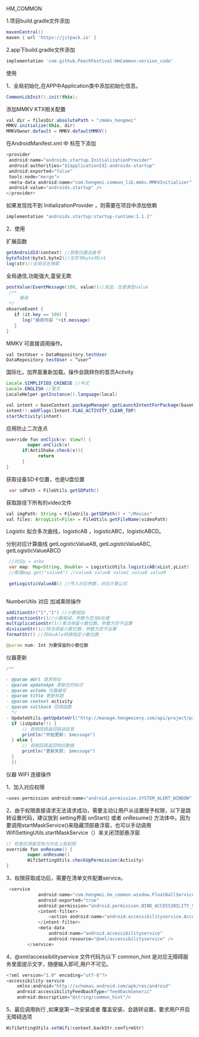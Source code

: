 HM_COMMON

1.项目build.gradle文件添加

```groovy
mavenCentral()
maven { url 'https://jitpack.io' }
```

2.app下build.gradle文件添加

```groovy
implementation 'com.github.PeachFestival:HmCommon:version_code'
```

使用

1、全局初始化,在APP中Application类中添加初始化信息。

```Java
CommonLibInit().init(this);
```

添加MMKV KTX相关配置

```Java
val dir = filesDir.absolutePath + "/mmkv_hengmei"
MMKV.initialize(this, dir)
MMKVOwner.default = MMKV.defaultMMKV()
```

在AndroidManifest.xml 中 <application/>标签下添加 

```java
<provider  
 android:name="androidx.startup.InitializationProvider"  
 android:authorities="${applicationId}.androidx-startup"  
 android:exported="false"  
 tools:node="merge">  
 <meta-data android:name="com.hengmei.common_lib.mmkv.MMKVInitializer"  
 android:value="androidx.startup" />  
</provider>
```

如果发现找不到 InitializationProvider ，则需要在项目中添加依赖 

```java
implementation "androidx.startup:startup-runtime:1.1.1"
```

2、使用

扩展函数

```java
getAndroidId(context) //获取仪器设备号
byteToInt(byte1,byte2)//无符号byte转int 
log(str)//全局日志弹窗

```

全局通信,功能强大,童叟无欺

```java
postValue(EventMessage(100, value))//发送，任意类型value
 /**
     接收
 */
observeEvent {
   if (it.key == 100) {
      log("接收内容 "+it.message)
   }
}
```

MMKV 可直接调用操作。

```java
val testUser = DataRepository.testUser 
DataRepository.testUser = “user”
```

国际化，加界面重新加载。操作会跳转你的首页Activity

```java
Locale.SIMPLIFIED_CHINESE //中文
Locale.ENGLISH //英文
LocaleHelper.getInstance().language(local)

val intent = baseContext.packageManager.getLaunchIntentForPackage(baseContext.packageName)
intent!!.addFlags(Intent.FLAG_ACTIVITY_CLEAR_TOP)
startActivity(intent)
```

应用防止二次连点

```java
override fun onClick(v: View?) {
        super.onClick(v)
      if(AntiShake.check(v)){
            return
      }
}
```

获取设备SD卡位置，也是U盘位置

```java
 var sdPath = FileUtils.getSDPath()
```

获取路径下所有的video文件

```java
val imgPath: String = FileUrils.getSDPath() + "/Movies"
val files: ArrayList<File> = FileUtils.getFileName(videoPath)
```

Logistic 拟合多次曲线，logisticAB ，logisticABC，logisticABCD。

分别对应计算曲线 getLogisticValueAB, getLogisticValueABC, getLogisticValueABCD 

```java
 //对应y = a+bx
 var map: Map<String, Double> = LogisticUtils.logisticAB(xList,yList)
 //取值map.get("valueA") //valueA valueB valueC valueD valueR
 
 getLogisticValueAB() //传入对应参数，对应计算公式
 
```

NumberUtils 对应 加减乘除操作

```java
additionStr("1","1") //小数相加
subtractionStr()//小数相减，参数为空当0处理
multiplicationStr()//乘法保留小数位数，参数为空不运算
divisionStr()//除法保留小数位数，参数为空不运算
formatStr() //将double转换指定小数位数

@param num: Int 为要保留的小数位数
```

仪器更新

```java
/**

- @param mUrl 请求地址
- @param updateApk 更新包的标识
- @param acCode 仪器编号
- @param title 更新标题
- @param context activity
- @param callback 回调函数
  */
- UpdateUtils.getUpdateUrl("http://manage.hengmeierp.com/api/project/produceApkRela/getByApp","e4fec07c-8917-44ca-99f5-582daa869f02","eb477b2f48026fda","更新", activity!!, callback = { isUpdate, message ->
  if (isUpdate!!) {
      // 调用回调返回错误信息
      println("开始更新: $message")
  } else {
      // 调用回调返回响应数据
      println("更新失败: $message")
  }
  })
```


仪器 WIFI 连接操作

1、加入对应权限

```java
<uses-permission android:name="android.permission.SYSTEM_ALERT_WINDOW" />
```

2、由于权限直接请求无法请求成功，需要主动让用户从设置授予权限，以下是跳转设置代码，建议放到 setting界面 onStart() 或者 onResume() 方法体中。因为要调用startMaskService()来隐藏顶部悬浮窗，也可以手动调用 WifiSettingUtils.startMaskService（）来关闭顶部悬浮窗

```java
// 检查应用是否有允许在上层权限
override fun onResume() {
        super.onResume()
        WifiSettingUtils.checkUpPermission(Activity)
}
```

3、权限获取成功后，需要在清单文件配置service。

```java
 <service
            android:name="com.hengmei.hm_common.window.FloatBallService"
            android:exported="true"
            android:permission="android.permission.BIND_ACCESSIBILITY_SERVICE">
            <intent-filter>
                <action android:name="android.accessibilityservice.AccessibilityService" />
            </intent-filter>
            <meta-data
                android:name="android.accessibilityservice"
                android:resource="@xml/accessibilityservice" />
        </service>
```

4、@xml/accessibilityservice 文件代码为以下 common_hint 是对应无障碍服务里面提示文字，随便输入即可,用户不可见。

```java
<?xml version="1.0" encoding="utf-8"?>
<accessibility-service
    xmlns:android="http://schemas.android.com/apk/res/android"
    android:accessibilityFeedbackType="feedbackGeneric"
    android:description="@string/common_hint"/>
```

5、最后调用执行 ,如果是第一次安装或者 覆盖安装，会跳转设置，要求用户开启无障碍选项

```java
WifiSettingUtils.setWifi(context,backStr,confirmStr)
```
